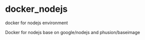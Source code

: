 # docker_nodejs
docker for nodejs environment

Docker for nodejs base on google/nodejs and phusion/baseimage